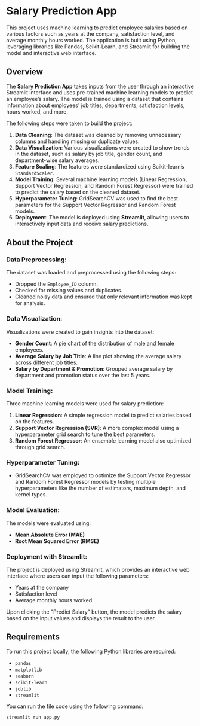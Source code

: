 # Salary Prediction App
This project uses machine learning to predict employee salaries based on various factors such as years at the company, satisfaction level, and average monthly hours worked. The application is built using Python, leveraging libraries like Pandas, Scikit-Learn, and Streamlit for building the model and interactive web interface.

## Overview
The **Salary Prediction App** takes inputs from the user through an interactive Streamlit interface and uses pre-trained machine learning models to predict an employee’s salary. The model is trained using a dataset that contains information about employees' job titles, departments, satisfaction levels, hours worked, and more.

The following steps were taken to build the project:
1. **Data Cleaning**: The dataset was cleaned by removing unnecessary columns and handling missing or duplicate values.
2. **Data Visualization**: Various visualizations were created to show trends in the dataset, such as salary by job title, gender count, and department-wise salary averages.
3. **Feature Scaling**: The features were standardized using Scikit-learn’s `StandardScaler`.
4. **Model Training**: Several machine learning models (Linear Regression, Support Vector Regression, and Random Forest Regressor) were trained to predict the salary based on the cleaned dataset.
5. **Hyperparameter Tuning**: GridSearchCV was used to find the best parameters for the Support Vector Regressor and Random Forest models.
6. **Deployment**: The model is deployed using **Streamlit**, allowing users to interactively input data and receive salary predictions.

## About the Project

### Data Preprocessing:
The dataset was loaded and preprocessed using the following steps:
- Dropped the `Employee_ID` column.
- Checked for missing values and duplicates.
- Cleaned noisy data and ensured that only relevant information was kept for analysis.

### Data Visualization:
Visualizations were created to gain insights into the dataset:
- **Gender Count**: A pie chart of the distribution of male and female employees.
- **Average Salary by Job Title**: A line plot showing the average salary across different job titles.
- **Salary by Department & Promotion**: Grouped average salary by department and promotion status over the last 5 years.
  
### Model Training:
Three machine learning models were used for salary prediction:
1. **Linear Regression**: A simple regression model to predict salaries based on the features.
2. **Support Vector Regression (SVR)**: A more complex model using a hyperparameter grid search to tune the best parameters.
3. **Random Forest Regressor**: An ensemble learning model also optimized through grid search.

### Hyperparameter Tuning:
- GridSearchCV was employed to optimize the Support Vector Regressor and Random Forest Regressor models by testing multiple hyperparameters like the number of estimators, maximum depth, and kernel types.

### Model Evaluation:
The models were evaluated using:
- **Mean Absolute Error (MAE)**
- **Root Mean Squared Error (RMSE)**

### Deployment with Streamlit:
The project is deployed using Streamlit, which provides an interactive web interface where users can input the following parameters:
- Years at the company
- Satisfaction level
- Average monthly hours worked

Upon clicking the "Predict Salary" button, the model predicts the salary based on the input values and displays the result to the user.

## Requirements

To run this project locally, the following Python libraries are required:

- `pandas`
- `matplotlib`
- `seaborn`
- `scikit-learn`
- `joblib`
- `streamlit`

You can run the file code using the following command:

```bash
streamlit run app.py
